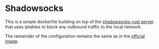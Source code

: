 # Shadowsocks

This is a simple dockerfile building on top of the [shadowsocks-rust server](https://github.com/shadowsocks/shadowsocks-rust) that uses iptables to block any outbound traffic to the local network. 

The remainder of the configuration remains the same as in the [official image](https://github.com/shadowsocks/shadowsocks-rust?tab=readme-ov-file#run-the-container).
